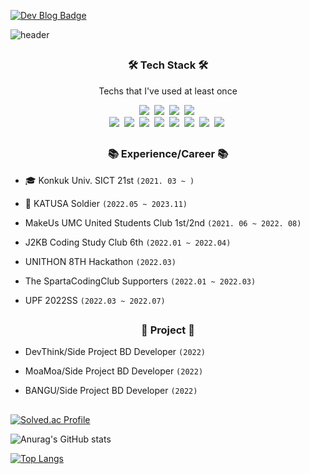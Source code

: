 [![Dev Blog Badge](http://img.shields.io/badge/-Dev_Blog-black?style=flat&logo=Vimeo&logoColor=white)](https://kminu.tistory.com/)

![header](https://capsule-render.vercel.app/api?type=waving&color=auto&height=220&section=header&text=Minu%20Kim&fontSize=60&animation=fadeIn&fontAlignY=38&descAlignY=51&descAlign=62)

## <h3 align="center">🛠 Tech Stack 🛠</h3>
<p align="center"> Techs that I've used at least once </p>

<p align="center">
 <img src="https://img.shields.io/badge/Spring-6DB33F?style=flat-square&logo=Spring&logoColor=white"/></a>&nbsp 
 <img src="https://img.shields.io/badge/SpringBoot-6DB33F?style=flat-square&logo=Spring Boot&logoColor=white"/></a>&nbsp 
 <img src="https://img.shields.io/badge/SpringSecurity-6DB33F?style=flat-square&logo=Spring Security&logoColor=white"/></a>&nbsp 
 <img src="https://img.shields.io/badge/Hibernate-59666C?style=flat-square&logo=Hibernate&logoColor=white"/></a>&nbsp 
 <br>
 <img src="https://img.shields.io/badge/Amazon RDS-527FFF?style=flat-square&logo=Spring Security&logoColor=white"/></a>&nbsp
 <img src="https://img.shields.io/badge/Amazon S3-569A31?style=flat-square&logo=Amazon S3&logoColor=white"/></a>&nbsp
 <img src="https://img.shields.io/badge/Mysql-E6B91E?style=flat-square&logo=MySql&logoColor=white"/></a>&nbsp 
 <img src="https://img.shields.io/badge/aws-333664?style=flat-square&logo=amazon-aws&logoColor=white"/></a>&nbsp 
 <img src="https://img.shields.io/badge/Java-007396?style=flat-square&logo=Java&logoColor=white"/></a>&nbsp 
 <img src="https://img.shields.io/badge/C++-00599C?style=flat-square&logo=C%2B%2B&logoColor=white"/></a>&nbsp 
 <img src="https://img.shields.io/badge/Docker-2496ED?style=flat-square&logo=Docker&logoColor=white"/></a>&nbsp 
 <img src="https://img.shields.io/badge/GitHub Actions-2088FF?style=flat-square&logo=GitHub Actions&logoColor=white"/></a>&nbsp 
</p>

## <h3 align="center">📚 Experience/Career 📚</h3>

- 🎓 Konkuk Univ. SICT 21st ```(2021. 03 ~ )```

- 🚀 KATUSA Soldier ```(2022.05 ~ 2023.11)```

- MakeUs UMC United Students Club 1st/2nd ```(2021. 06 ~ 2022. 08)```

- J2KB Coding Study Club 6th ```(2022.01 ~ 2022.04)```

- UNITHON 8TH Hackathon ```(2022.03)```

- The SpartaCodingClub Supporters ```(2022.01 ~ 2022.03)```

- UPF 2022SS ```(2022.03 ~ 2022.07)```

## <h3 align="center">👋 Project 👋</h3>
- DevThink/Side Project BD Developer ```(2022)```

- MoaMoa/Side Project BD Developer ```(2022)```

- BANGU/Side Project BD Developer ```(2022)```

## 
[![Solved.ac Profile](http://mazassumnida.wtf/api/v2/generate_badge?boj=kmw10693)](https://solved.ac/kmw10693/)<br/>


![Anurag's GitHub stats](https://github-readme-stats.vercel.app/api?username=kmw10693&show_icons=true&theme=default)<br/>


[![Top Langs](https://github-readme-stats.vercel.app/api/top-langs/?username=kmw10693&layout=compact)](https://github.com/anuraghazra/github-readme-stats)



